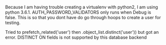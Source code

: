 
Because I am having trouble creating a virtualenv with python2, I am using python 3.6.1.
AUTH_PASSWORD_VALIDATORS only runs when Debug is false. This is so that you dont have do
go through hoops to create a user for testing.

Tried to prefetch_related('user') then .object_list.distinct('user')) but got an error. DISTINCT ON fields is not supported by this database backend